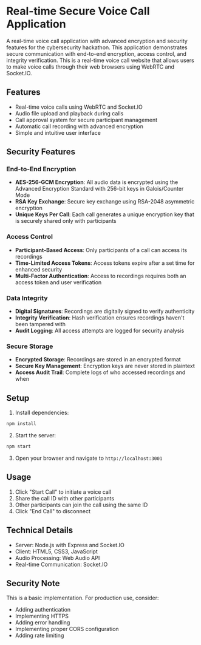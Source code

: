 # Real-time Secure Voice Call Application

A real-time voice call application with advanced encryption and security features for the cybersecurity hackathon. This application demonstrates secure communication with end-to-end encryption, access control, and integrity verification. This is a real-time voice call website that allows users to make voice calls through their web browsers using WebRTC and Socket.IO.

## Features

- Real-time voice calls using WebRTC and Socket.IO
- Audio file upload and playback during calls
- Call approval system for secure participant management
- Automatic call recording with advanced encryption
- Simple and intuitive user interface

## Security Features

### End-to-End Encryption
- **AES-256-GCM Encryption**: All audio data is encrypted using the Advanced Encryption Standard with 256-bit keys in Galois/Counter Mode
- **RSA Key Exchange**: Secure key exchange using RSA-2048 asymmetric encryption
- **Unique Keys Per Call**: Each call generates a unique encryption key that is securely shared only with participants

### Access Control
- **Participant-Based Access**: Only participants of a call can access its recordings
- **Time-Limited Access Tokens**: Access tokens expire after a set time for enhanced security
- **Multi-Factor Authentication**: Access to recordings requires both an access token and user verification

### Data Integrity
- **Digital Signatures**: Recordings are digitally signed to verify authenticity
- **Integrity Verification**: Hash verification ensures recordings haven't been tampered with
- **Audit Logging**: All access attempts are logged for security analysis

### Secure Storage
- **Encrypted Storage**: Recordings are stored in an encrypted format
- **Secure Key Management**: Encryption keys are never stored in plaintext
- **Access Audit Trail**: Complete logs of who accessed recordings and when

## Setup

1. Install dependencies:
```bash
npm install
```

2. Start the server:
```bash
npm start
```

3. Open your browser and navigate to `http://localhost:3001`

## Usage

1. Click "Start Call" to initiate a voice call
2. Share the call ID with other participants
3. Other participants can join the call using the same ID
4. Click "End Call" to disconnect

## Technical Details

- Server: Node.js with Express and Socket.IO
- Client: HTML5, CSS3, JavaScript
- Audio Processing: Web Audio API
- Real-time Communication: Socket.IO

## Security Note

This is a basic implementation. For production use, consider:
- Adding authentication
- Implementing HTTPS
- Adding error handling
- Implementing proper CORS configuration
- Adding rate limiting
